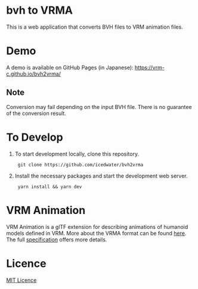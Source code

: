 # bvh to VRMA

This is a web application that converts BVH files to VRM animation files.

# Demo

A demo is available on GitHub Pages (in Japanese): https://vrm-c.github.io/bvh2vrma/

## Note

Conversion may fail depending on the input BVH file. There is no guarantee of the conversion result.

# To Develop

1. To start development locally, clone this repository.

        git clone https://github.com/icedwater/bvh2vrma

2. Install the necessary packages and start the development web server.

        yarn install && yarn dev

# VRM Animation

VRM Animation is a glTF extension for describing animations of humanoid models defined in VRM. More about the VRMA format can be found [here][vrma].
The full [specification][spec] offers more details.

# Licence

[MIT Licence][mitl]

[vrma]: https://vrm.dev/vrma/
[spec]: https://github.com/vrm-c/vrm-specification/blob/master/specification/VRMC_vrm_animation-1.0/README.md
[mitl]: LICENSE.txt
